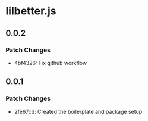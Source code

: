 # lilbetter.js

## 0.0.2

### Patch Changes

- 4bf4326: Fix github workflow

## 0.0.1

### Patch Changes

- 2fe67cd: Created the boilerplate and package setup
